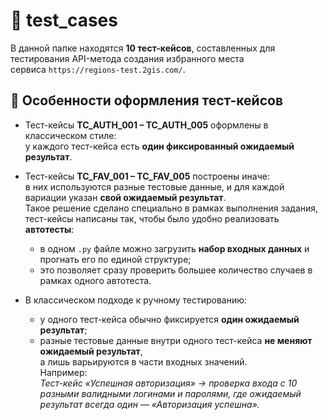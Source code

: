 # 📂 test_cases

В данной папке находятся **10 тест-кейсов**, составленных для тестирования API-метода создания избранного места  
сервиса `https://regions-test.2gis.com/`.


## 📝 Особенности оформления тест-кейсов

- Тест-кейсы **TC_AUTH_001 – TC_AUTH_005** оформлены в классическом стиле:  
  у каждого тест-кейса есть **один фиксированный ожидаемый результат**.

- Тест-кейсы **TC_FAV_001 – TC_FAV_005** построены иначе:  
  в них используются разные тестовые данные, и для каждой вариации указан **свой ожидаемый результат**.  
  Такое решение сделано специально в рамках выполнения задания, тест-кейсы написаны так, чтобы было удобно реализовать **автотесты**:
  - в одном `.py` файле можно загрузить **набор входных данных** и прогнать его по единой структуре;  
  - это позволяет сразу проверить большее количество случаев в рамках одного автотеста.

- В классическом подходе к ручному тестированию:  
  - у одного тест-кейса обычно фиксируется **один ожидаемый результат**;  
  - разные тестовые данные внутри одного тест-кейса **не меняют ожидаемый результат**,  
    а лишь варьируются в части входных значений.  
    Например:  
    *Тест-кейс «Успешная авторизация» → проверка входа с 10 разными валидными логинами и паролями, где ожидаемый результат всегда один — «Авторизация успешна».*

